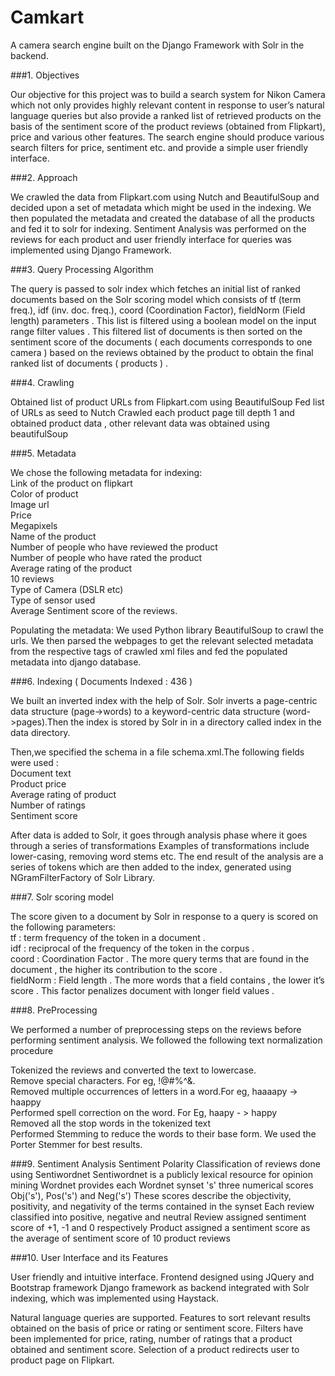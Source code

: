 # Camkart
A camera search engine built on the Django Framework with Solr in the backend.


###1. Objectives

Our objective for this project was to build a search system for Nikon Camera which not only provides highly relevant content in response to user’s natural language queries but also provide a ranked list of retrieved products on the basis of the sentiment score of the product reviews (obtained from Flipkart), price and various other features. The search engine should produce various search filters for price, sentiment etc. and provide a simple user friendly interface.

###2. Approach

We crawled the data from Flipkart.com using Nutch and BeautifulSoup and decided upon a set of metadata which might be used in the indexing.
We then populated the metadata and created the database of all the products and fed it to solr for indexing. 
Sentiment Analysis was performed on the reviews for each product and user friendly interface for queries was implemented using Django Framework.

###3. Query Processing Algorithm

The query is passed to solr index which fetches an initial list of ranked documents based on the Solr scoring model which consists of tf (term freq.), idf (inv. doc. freq.), coord (Coordination Factor), fieldNorm (Field length) parameters . This list is filtered using  a boolean model on the input range filter values . This filtered list of documents is then sorted on the sentiment score of the documents ( each documents corresponds to one camera ) based on the reviews obtained by the product to obtain the final ranked list of documents ( products ) .

###4. Crawling

Obtained list of product URLs from Flipkart.com using BeautifulSoup
Fed list of URLs as seed to Nutch
Crawled each product page till depth 1 and obtained product data , other relevant data was obtained using beautifulSoup

###5. Metadata

We chose the following metadata for indexing:<br>
Link of the product on flipkart<br>
Color of product<br>
Image url<br>
Price<br>
Megapixels<br>
Name of the product<br>
Number of people who have reviewed the product<br>
Number of people who have rated the product<br>
Average rating of the product<br>
10 reviews<br>
Type of Camera (DSLR etc)<br>
Type of sensor used<br>
Average Sentiment score of the reviews.<br>

Populating the metadata: We used Python library BeautifulSoup to crawl the urls. We then parsed the webpages to get the relevant selected metadata from the respective tags of crawled xml files and fed the populated metadata into django database.

###6. Indexing ( Documents Indexed : 436 )

We built an inverted index with the help of Solr. Solr inverts a page-centric data structure (page->words) to a keyword-centric data structure (word->pages).Then the index is stored by Solr in in a directory called index in the data directory.

Then,we specified the schema in a file schema.xml.The following fields were used :<br>
Document text<br>
Product price<br>
Average rating of product<br>
Number of ratings<br>
Sentiment score<br>

After data is added to Solr, it goes through analysis phase where it goes through a series of transformations Examples of transformations include lower-casing, removing word stems etc. The end result of the analysis are a series of tokens which are then added to the index, generated using NGramFilterFactory of Solr Library.

###7. Solr scoring model

The score given to a document by Solr in response to a query is scored on the following parameters:<br>
tf : term frequency of the token in a document . <br>
idf : reciprocal of the frequency of the token in the corpus .<br>
coord : Coordination Factor . The more query terms that are found in the document , the higher its contribution to the score .<br>
fieldNorm : Field length . The more words that a field contains , the lower it’s score . This factor penalizes document with longer field values . <br>

###8. PreProcessing

We performed a number of preprocessing steps on the reviews before performing sentiment analysis. We followed the following text normalization procedure<br>

Tokenized the reviews and converted the text to lowercase.<br>
Remove special characters. For eg, !@#%^&.<br>
Removed multiple occurrences of letters in a word.For eg, haaaapy -> haappy<br>
Performed spell correction on the word. For Eg, haapy - > happy<br>
Removed all the stop words in the tokenized text<br>
Performed Stemming to reduce the words to their base form. We used the Porter Stemmer for best results.<br>

###9. Sentiment Analysis
Sentiment Polarity Classification of reviews done using Sentiwordnet
Sentiwordnet is a publicly lexical resource for opinion mining 
Wordnet provides each Wordnet synset 's' three numerical scores Obj('s'), Pos('s') and Neg('s')
These scores describe the objectivity, positivity, and negativity of the terms contained in the synset
Each review classified into positive, negative and neutral
Review assigned sentiment score of +1, -1 and 0 respectively
Product assigned a sentiment score as the average of sentiment score of 10 product reviews

###10. User Interface and its Features

User friendly and intuitive interface.
Frontend designed using JQuery and Bootstrap framework
Django framework as backend integrated with Solr indexing, which was implemented using Haystack.

Natural language queries are supported.
Features to sort relevant results obtained on the basis of price or rating or sentiment score.
Filters have been implemented for price, rating, number of ratings that a product obtained and sentiment score.
Selection of a product redirects user to product page on Flipkart.

